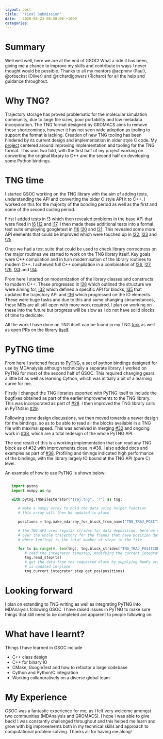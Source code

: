 ```yaml
---
layout: post
title:  "Final Submission"
date:   2020-08-23 08:58:08 +1000
categories: 
---
```


# Summary

Well well well, here we are at the end of GSOC! What a ride it has been, giving
me a chance to improve my skills and contribute in ways I never thought would
be possible. Thanks to all my mentors @acpmnv (Paul), @orbeckst (Oliver) and
@richardjgowers (Richard) for all the help and guidance throughout. 



# Why TNG?

Trajectory storage has proved problematic for the molecular simulation community, due to large file sizes, poor portability and low metadata incorporation. The TNG format designed by GROMACS aims to remove these shortcomings, however it has not seen wide adoption as tooling to support the format is lacking. Creation of new TNG tooling has been hindered by its current design and implementation in older style C code. My [project](https://summerofcode.withgoogle.com/projects/#5116604104310784) centered around improving  implementation and tooling for the TNG format. This was two fold, with the first half of my project working on converting the original library to C++ and the second half on developing some Python bindings.


# TNG time

I started GSOC working on the TNG library with the aim of adding tests,
understanding the API and converting the older C style API it to C++.  I worked
on this for the majority of the bonding period as well as the first and some of
the second coding period.

First I added tests in [!3](https://gitlab.com/gromacs/tng/-/merge_requests/3) which then revealed problems in the base API that were fixed in [!6](https://gitlab.com/gromacs/tng/-/merge_requests/6) [!12](https://gitlab.com/gromacs/tng/-/merge_requests/12)
and [!17](https://gitlab.com/gromacs/tng/-/merge_requests/17).  I then made these additional tests into a formal test suite employing
googletest in [!16](https://gitlab.com/gromacs/tng/-/merge_requests/16) [!20](https://gitlab.com/gromacs/tng/-/merge_requests/20) and [!21](https://gitlab.com/gromacs/tng/-/merge_requests/21). This revealed some more API elements that could be improved which were
touched up in [!22](https://gitlab.com/gromacs/tng/-/merge_requests/22), [!23](https://gitlab.com/gromacs/tng/-/merge_requests/23) and [!25](https://gitlab.com/gromacs/tng/-/merge_requests/25).

Once we had a test suite that could be used to check library correctness on the
major routines we started to work on the TNG library itself.
Key goals were C++ compilation and in turn modernisation of the library
routines to modern C++. I acheived full C++ compilation in a combination of [!26](https://gitlab.com/gromacs/tng/-/merge_requests/26), [!27](https://gitlab.com/gromacs/tng/-/merge_requests/27), [!29](https://gitlab.com/gromacs/tng/-/merge_requests/29), [!33](https://gitlab.com/gromacs/tng/-/merge_requests/33) and [!34](https://gitlab.com/gromacs/tng/-/merge_requests/34). 

From here I started on modernization of the library classes and constructs
to modern C++. These progressed in [!28](https://gitlab.com/gromacs/tng/-/merge_requests/28) which outlined the structure we were aiming
for, [!32](https://gitlab.com/gromacs/tng/-/merge_requests/32) which defined a specific API for blocks, [!35](https://gitlab.com/gromacs/tng/-/merge_requests/35) that updated the
trajectory API and [!36]((https://gitlab.com/gromacs/tng/-/merge_requests/36))
which progressed on the IO elements. These were huge tasks and due to this and some
changing circumstances, these MRs are all still open with more work required. I
plan on working on these into the future but progress will be slow as I do not
have solid blocks of time to dedicate. 

All the work I have done on TNG itself can be found in my TNG
[fork](https://gitlab.com/hugomacdermott/tng) as well as open PRs on the
library [itself](https://gitlab.com/gromacs/tng).


# PyTNG time

From here I switched focus to [PyTNG](https://github.com/MDAnalysis/pytng), a
set of python bindings designed for use by MDAnalysis although technically a
separate library. I worked on PyTNG for most of the second half of GSOC. This required
changing gears a little bit as well as learning Cython, which was initially a
bit of a learning curve for me. 

Firstly I changed the TNG libraries exported with PyTNG itself to
include the bugfixes obtained as part of the earlier improvements to the TNG
library. This was incorporated as part of
[#28](https://github.com/MDAnalysis/pytng/pull/28). I then improved the TNG library
calls in PyTNG in [#29](https://github.com/MDAnalysis/pytng/pull/29).

Following some design discussions, we then moved towards a newer design for the
bindings, so as to be able to read all the blocks available in a TNG file with
maximal speed. This was acheived in merging
[#32](https://github.com/MDAnalysis/pytng/pull/32) and ongoing work in
[#38](https://github.com/MDAnalysis/pytng/pull/38), which are a total
redesign of the whole PyTNG API.

The end result of this is a working implementation that can read any TNG block
as of #32 with improvements close in #38.
I also added docs and examples as
part of [#38](https://github.com/MDAnalysis/pytng/pull/38). Profiling and
timings indicated high performance of the bindings, with the library largely IO
bound at the TNG API (pure C) level.

An example of how to use PyTNG is shown below:

```python

   import pytng
   import numpy as np

   with pytng.TNGFileIterator("traj.tng", 'r') as tng:

      # make a numpy array to hold the data using helper function
      # this array will then be updated in-place 
      
      positions = tng.make_ndarray_for_block_from_name("TNG_TRAJ_POSITIONS")
      
      # the TNG API uses regular strides for data deposition, here we stride
      # over the whole trajectory for the frames that have position data
      # where len(tng) is the total number of steps in the file.

      for ts in range(0, len(tng), tng.block_strides["TNG_TRAJ_POSITIONS"]):
         # read the integrator timestep, modifying the current_integrator_step
         tng.read_step(ts)
         # get the data from the requested block by supplying NumPy array which
         # is updated in-place
         tng.current_integrator_step.get_pos(positions)

```

# Looking forward

I plan on extending to TNG writing as well as integrating PyTNG into MDAnalysis
following GSOC. I have raised issues in PyTNG to make sure things that still
need to be completed are apparent to people following on.

# What have I learnt?

Things I have learned in GSOC include

* C++ class design
* C++ for binary IO
* CMake, GoogleTest and how to refactor a large codebase
* Cython and Python/C integration
* Working collaboratively on a diverse global team

# My Experience

GSOC was a fantastic experience for me, as I felt very welcome amongst two
communities (MDAnalysis and GROMACS). I hope I was able to give back! I was
constantly challenged throughout and this helped me learn and grow with big
improvements both in my technical skills and approach to computational problem
solving. Thanks all for having me along!





